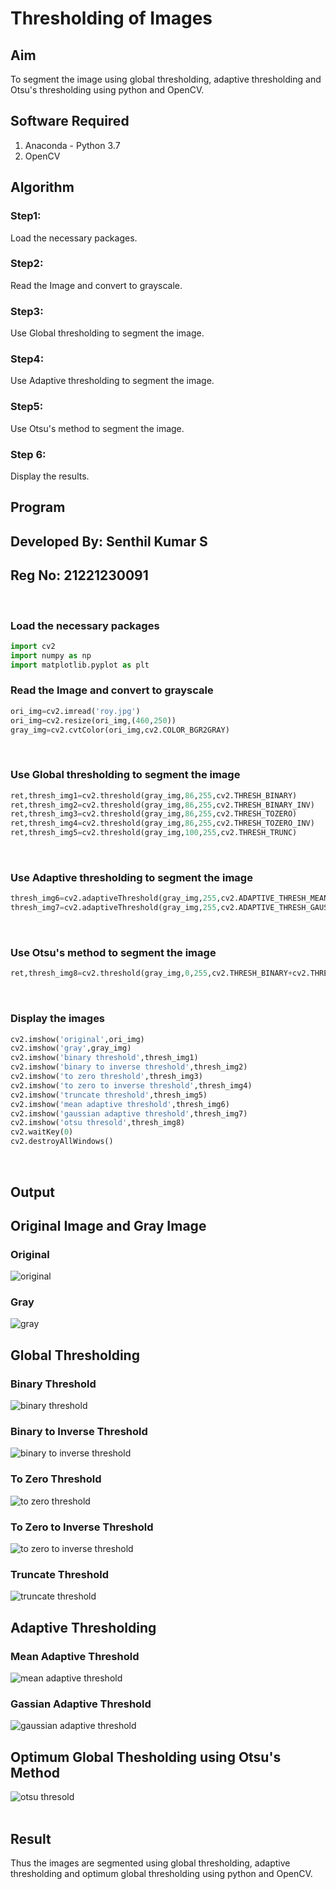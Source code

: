 # Thresholding of Images
## Aim
To segment the image using global thresholding, adaptive thresholding and Otsu's thresholding using python and OpenCV.

## Software Required
1. Anaconda - Python 3.7
2. OpenCV

## Algorithm

### Step1:
Load the necessary packages.
<br>

### Step2:
Read the Image and convert to grayscale.
<br>

### Step3:
Use Global thresholding to segment the image.
<br>

### Step4:
Use Adaptive thresholding to segment the image.
<br>

### Step5:
Use Otsu's method to segment the image.
<br>

### Step 6:
Display the results.
<br>
## Program

## Developed By: Senthil Kumar S
## Reg No: 21221230091

<br>

### Load the necessary packages
```python
import cv2
import numpy as np
import matplotlib.pyplot as plt
```

### Read the Image and convert to grayscale
```python
ori_img=cv2.imread('roy.jpg')
ori_img=cv2.resize(ori_img,(460,250))
gray_img=cv2.cvtColor(ori_img,cv2.COLOR_BGR2GRAY)
```
<br>

### Use Global thresholding to segment the image
```python
ret,thresh_img1=cv2.threshold(gray_img,86,255,cv2.THRESH_BINARY)
ret,thresh_img2=cv2.threshold(gray_img,86,255,cv2.THRESH_BINARY_INV)
ret,thresh_img3=cv2.threshold(gray_img,86,255,cv2.THRESH_TOZERO)
ret,thresh_img4=cv2.threshold(gray_img,86,255,cv2.THRESH_TOZERO_INV)
ret,thresh_img5=cv2.threshold(gray_img,100,255,cv2.THRESH_TRUNC)
```
<br>

### Use Adaptive thresholding to segment the image
```python
thresh_img6=cv2.adaptiveThreshold(gray_img,255,cv2.ADAPTIVE_THRESH_MEAN_C,cv2.THRESH_BINARY,11,2)
thresh_img7=cv2.adaptiveThreshold(gray_img,255,cv2.ADAPTIVE_THRESH_GAUSSIAN_C,cv2.THRESH_BINARY,11,2)
```
<br>

### Use Otsu's method to segment the image 
```python
ret,thresh_img8=cv2.threshold(gray_img,0,255,cv2.THRESH_BINARY+cv2.THRESH_OTSU)
```
<br>

### Display the images
```python
cv2.imshow('original',ori_img)
cv2.imshow('gray',gray_img)
cv2.imshow('binary threshold',thresh_img1)
cv2.imshow('binary to inverse threshold',thresh_img2)
cv2.imshow('to zero threshold',thresh_img3)
cv2.imshow('to zero to inverse threshold',thresh_img4)
cv2.imshow('truncate threshold',thresh_img5)
cv2.imshow('mean adaptive threshold',thresh_img6)
cv2.imshow('gaussian adaptive threshold',thresh_img7)
cv2.imshow('otsu thresold',thresh_img8)
cv2.waitKey(0)
cv2.destroyAllWindows()
```

<br>

## Output

## Original Image and Gray Image

### Original
![original](https://user-images.githubusercontent.com/93860256/235345751-4825c1be-7c32-4f15-a635-fb0d505c138c.png)
<br>

### Gray
![gray](https://user-images.githubusercontent.com/93860256/235345752-80f810c3-6136-4f93-a8b8-a6a460524b30.png)
<br>

## Global Thresholding

### Binary Threshold
![binary threshold](https://user-images.githubusercontent.com/93860256/235345846-c26d0424-e860-4939-96bf-2a47d5911190.png)
<br>
### Binary to Inverse Threshold
![binary to inverse threshold](https://user-images.githubusercontent.com/93860256/235345848-b2c44608-e5b3-452f-8096-c7474cf6dae5.png)
<br>
### To Zero Threshold
![to zero threshold](https://user-images.githubusercontent.com/93860256/235345850-51f76d04-efd0-41a7-8783-45fb674e15a1.png)
<br>
### To Zero to Inverse Threshold
![to zero to inverse threshold](https://user-images.githubusercontent.com/93860256/235345852-45ce6d13-e2b9-4224-9f0c-591f4c896657.png)
<br>
### Truncate Threshold
![truncate threshold](https://user-images.githubusercontent.com/93860256/235345855-68d1d986-e2fe-4e84-9d3f-df80b182e03e.png)
<br>

## Adaptive Thresholding

### Mean Adaptive Threshold
![mean adaptive threshold](https://user-images.githubusercontent.com/93860256/235345687-8d5724c5-3ff8-4631-8ac0-9f0c54f21b63.png)
<br>

### Gassian Adaptive Threshold
![gaussian adaptive threshold](https://user-images.githubusercontent.com/93860256/235345703-72b046f8-3925-45c2-b794-66267321c78e.png)
<br>


## Optimum Global Thesholding using Otsu's Method
![otsu thresold](https://user-images.githubusercontent.com/93860256/235345667-fecc52ea-06f0-4bca-88c9-534117ed6e7f.png)
<br>
<br>

## Result
Thus the images are segmented using global thresholding, adaptive thresholding and optimum global thresholding using python and OpenCV.


